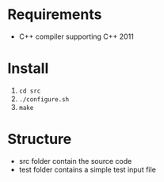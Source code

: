 # Requirements
- C++ compiler supporting C++ 2011

# Install
1. `cd src`
2. `./configure.sh`
3. `make`
 
# Structure
 - src folder contain the source code
 - test folder contains a simple test input file
